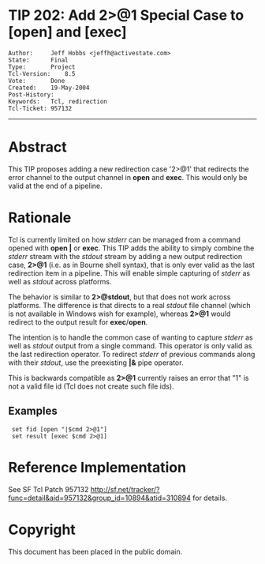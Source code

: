 # TIP 202: Add 2>@1 Special Case to [open] and [exec]
	Author:		Jeff Hobbs <jeffh@activestate.com>
	State:		Final
	Type:		Project
	Tcl-Version:	8.5
	Vote:		Done
	Created:	19-May-2004
	Post-History:	
	Keywords:	Tcl, redirection
	Tcl-Ticket:	957132
-----

# Abstract

This TIP proposes adding a new redirection case '2>@1' that redirects
the error channel to the output channel in **open** and **exec**.
This would only be valid at the end of a pipeline.

# Rationale

Tcl is currently limited on how _stderr_ can be managed from a
command opened with **open \|** or **exec**.  This TIP adds the
ability to simply combine the _stderr_ stream with the _stdout_
stream by adding a new output redirection case, **2>@1** \(i.e. as in
Bourne shell syntax\), that is only ever valid as the last redirection
item in a pipeline.  This will enable simple capturing of _stderr_
as well as _stdout_ across platforms.

The behavior is similar to **2>@stdout**, but that does not work
across platforms.  The difference is that directs to a real _stdout_
file channel \(which is not available in Windows wish for example\),
whereas **2>@1** would redirect to the output result for
**exec**/**open**.

The intention is to handle the common case of wanting to capture
_stderr_ as well as _stdout_ output from a single command.  This
operator is only valid as the last redirection operator.  To redirect
_stderr_ of previous commands along with their _stdout_, use the
preexisting **\|&** pipe operator.

This is backwards compatible as **2>@1** currently raises an error
that "1" is not a valid file id \(Tcl does not create such file ids\).

## Examples

	 set fid [open "|$cmd 2>@1"]
	 set result [exec $cmd 2>@1]

# Reference Implementation 

See SF Tcl Patch 957132
<http://sf.net/tracker/?func=detail&aid=957132&group_id=10894&atid=310894> 
for details.

# Copyright 

This document has been placed in the public domain.

